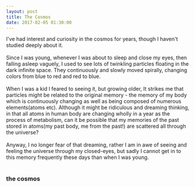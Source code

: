 ```yaml
---
layout: post
title: The Cosmos
date: 2017-02-05 01:30:00
---
```


I've had interest and curiosity in the cosmos for years, though I haven't studied deeply about it.
<br/><br/>
Since I was young, whenever I was about to sleep and close my eyes, then falling asleep vaguely, I used to see lots of twinkling particles floating in the dark infinite space. They continuously and slowly moved spirally, changing colors from blue to red and red to blue.
<br/><br/>
When I was a kid I feared to seeing it, but growing older, It strikes me that particles might be related to the original memory - the memory of my body which is continuously changing as well as being composed of numerous elements(atoms etc). Although it might be ridiculous and dreaming thinking, in that all atoms in human body are changing wholly in a year as the process of metabolism, can it be possible that my memories of the past stored in atoms(my past body, me from the past!) are scattered all through the universe?
<br/><br/>
Anyway, I no longer fear of that dreaming, rather I am in awe of seeing and feeling the universe through my closed-eyes, but sadly I cannot get in to this memory frequently these days than when I was young.
<br/><br/>

### the cosmos
